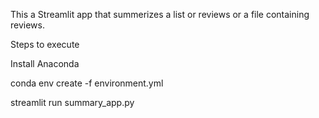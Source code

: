 This a Streamlit app that summerizes a list or reviews or a file containing reviews.

Steps to execute

Install Anaconda 

conda env create -f environment.yml

streamlit run summary_app.py 